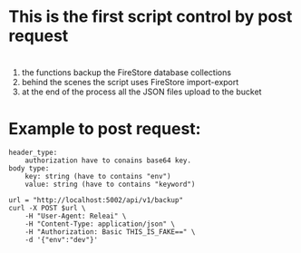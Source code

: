 # This is the first script control by post request
#
1. the functions backup the FireStore database collections
2. behind the scenes the script uses FireStore import-export
3. at the end of the process all the JSON files upload to the bucket
# Example to post request:
```
header_type:
    authorization have to conains base64 key.
body type:
    key: string (have to contains "env")
    value: string (have to contains "keyword")
```
```
url = "http://localhost:5002/api/v1/backup"
curl -X POST $url \
    -H "User-Agent: Releai" \
    -H "Content-Type: application/json" \
    -H "Authorization: Basic THIS_IS_FAKE==" \
    -d '{"env":"dev"}'
```
